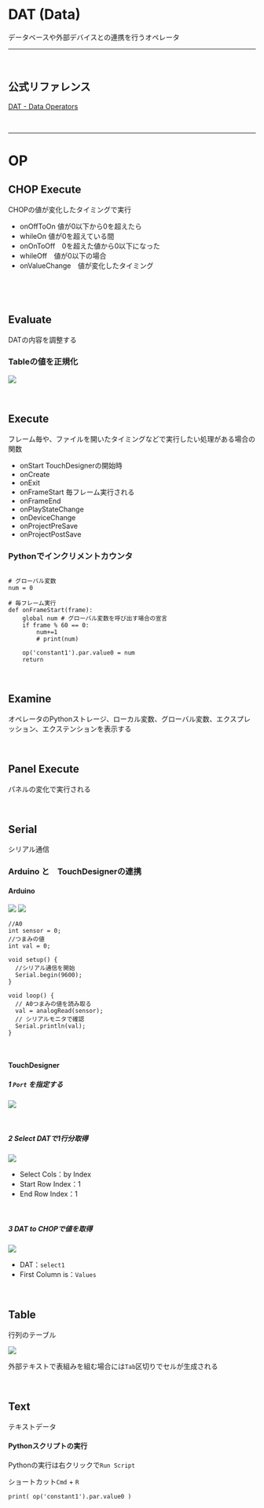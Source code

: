 # DAT (Data)

データベースや外部デバイスとの連携を行うオペレータ

---

&nbsp;
&nbsp;

## 公式リファレンス
[DAT - Data Operators](https://docs.derivative.ca/DAT)


&nbsp;
&nbsp;

---

# OP





## CHOP Execute

CHOPの値が変化したタイミングで実行

* onOffToOn 値が0以下から0を超えたら
* whileOn 値が0を超えている間
* onOnToOff　0を超えた値から0以下になった
* whileOff　値が0以下の場合
* onValueChange　値が変化したタイミング

```


```


&nbsp;
&nbsp;

## Evaluate

DATの内容を調整する


### Tableの値を正規化

![](img/eval_dat.png)


&nbsp;
&nbsp;

## Execute

フレーム毎や、ファイルを開いたタイミングなどで実行したい処理がある場合の関数

* onStart TouchDesignerの開始時
* onCreate
* onExit
* onFrameStart 毎フレーム実行される
* onFrameEnd
* onPlayStateChange
* onDeviceChange
* onProjectPreSave
* onProjectPostSave


### Pythonでインクリメントカウンタ

```

# グローバル変数
num = 0

# 毎フレーム実行
def onFrameStart(frame):
	global num # グローバル変数を呼び出す場合の宣言
	if frame % 60 == 0:
		num+=1
		# print(num)

	op('constant1').par.value0 = num
	return

```

&nbsp;
&nbsp;


## Examine

オペレータのPythonストレージ、ローカル変数、グローバル変数、エクスプレッション、エクステンションを表示する

&nbsp;
&nbsp;

## Panel Execute

パネルの変化で実行される


&nbsp;
&nbsp;



## Serial

シリアル通信


### Arduino と　TouchDesignerの連携

#### Arduino

![](img/arduino_prototyping05.png)
![](img/arduino.png)

```
//A0
int sensor = 0;
//つまみの値
int val = 0;

void setup() {
  //シリアル通信を開始
  Serial.begin(9600);
}

void loop() {
  // A0つまみの値を読み取る
  val = analogRead(sensor);
  // シリアルモニタで確認
  Serial.println(val);
}
```

&nbsp;

#### TouchDesigner

##### 1 `Port` を指定する

![](img/serial_dat1.png)

&nbsp;


##### 2 Select DATで1行分取得

![](img/serial_dat2.png)

* Select Cols：by Index
* Start Row Index：1
* End Row Index：1

&nbsp;

##### 3 DAT to CHOPで値を取得

![](img/serial_dat3.png)

* DAT：`select1`
* First Column is：`Values`

&nbsp;
&nbsp;



## Table
行列のテーブル

![](img/table_dat.png)

外部テキストで表組みを組む場合には`Tab`区切りでセルが生成される

&nbsp;
&nbsp;


## Text

テキストデータ

#### Pythonスクリプトの実行

Pythonの実行は右クリックで`Run Script` 

ショートカット`Cmd` + `R`

```
print( op('constant1').par.value0 )
```

&nbsp;
&nbsp;

